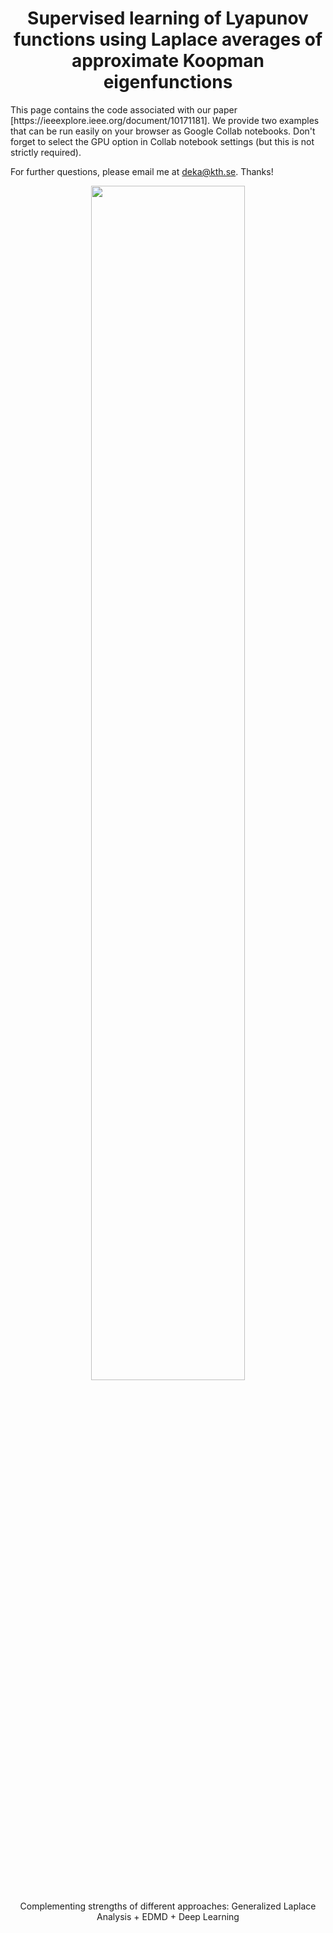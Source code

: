<h1 align="center">Supervised learning of Lyapunov functions using Laplace averages of approximate Koopman eigenfunctions</h1>
<p>This page contains the code associated with our paper [https://ieeexplore.ieee.org/document/10171181]. We provide two examples that can be run easily on your browser as Google Collab notebooks. Don't forget to select the GPU option in Collab notebook settings (but this is not strictly required).</p>

<p></p>

For further questions, please email me at deka@kth.se. Thanks!

<p></p>

<p align="center">
    <img src="https://github.com/dekovski/GLA_Neural_Lyapunov/assets/48488717/fe0fc958-4292-4e29-bb67-e83e64f7ecd7" width=70% height=70%>
</p>
<p align="center">Complementing strengths of different approaches: Generalized Laplace Analysis + EDMD + Deep Learning 
</p>

